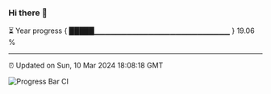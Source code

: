 ### Hi there 👋

⏳ Year progress { █████▁▁▁▁▁▁▁▁▁▁▁▁▁▁▁▁▁▁▁▁▁▁▁▁▁ } 19.06 %

---

⏰ Updated on Sun, 10 Mar 2024 18:08:18 GMT

![Progress Bar CI](https://github.com/Shyam-Makwana/GitHub-Actions-Demo/workflows/Progress%20Bar%20CI/badge.svg)

